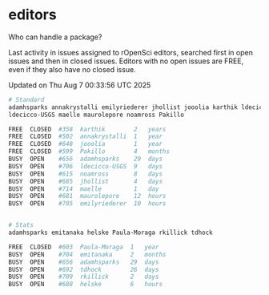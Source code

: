 # editors

Who can handle a package?

Last activity in issues assigned to rOpenSci editors, searched first in open
issues and then in closed issues. Editors with no open issues are FREE, even if
they also have no closed issue.


Updated on Thu Aug 7 00:33:56 UTC 2025

```bash
# Standard
adamhsparks annakrystalli emilyriederer jhollist jooolia karthik ldecicco
ldecicco-USGS maelle maurolepore noamross Pakillo

FREE  CLOSED  #358  karthik        2   years
FREE  CLOSED  #502  annakrystalli  1   year
FREE  CLOSED  #648  jooolia        1   year
FREE  CLOSED  #599  Pakillo        4   months
BUSY  OPEN    #656  adamhsparks    29  days
BUSY  OPEN    #706  ldecicco-USGS  9   days
BUSY  OPEN    #615  noamross       8   days
BUSY  OPEN    #685  jhollist       4   days
BUSY  OPEN    #714  maelle         1   day
BUSY  OPEN    #681  maurolepore    12  hours
BUSY  OPEN    #705  emilyriederer  10  hours


# Stats
adamhsparks emitanaka helske Paula-Moraga rkillick tdhock

FREE  CLOSED  #603  Paula-Moraga  1   year
BUSY  OPEN    #704  emitanaka     2   months
BUSY  OPEN    #656  adamhsparks   29  days
BUSY  OPEN    #692  tdhock        26  days
BUSY  OPEN    #709  rkillick      2   days
BUSY  OPEN    #688  helske        6   hours
```
